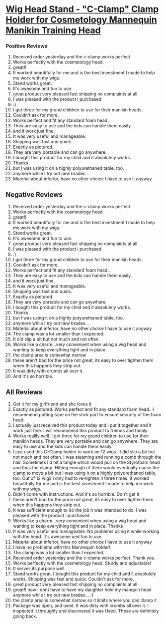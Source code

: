 # [Wig Head Stand - &quot;C-Clamp&quot; Clamp Holder for Cosmetology Mannequin Manikin Training Head](https://products.checkmycream.com/products/Wig-Head-Stand-&quot;C-Clamp&quot;-Clamp-Holder-for-Cosmetology-Mannequin-Manikin-Training-Head.html)

### Positive Reviews

<ol>
      <li>Received order yesterday and the c-clamp works perfect.  </li>
      <li>Works perfectly with the cosmetology head.</li>
      <li>great!!</li>
      <li>It worked beautifully for me and is the best investment I made to help me work with my wigs.</li>
      <li>Stand works great.</li>
      <li>It&#x27;s awesome and fun to use.</li>
      <li>great product very pleased fast shipping no complaints at all</li>
      <li>I was pleased with the product i purchased</li>
      <li>:}</li>
      <li>I got three for my grand children to use for their manikin heads.  </li>
      <li>Couldn&#x27;t ask for more.</li>
      <li>Works perfect and fit any standard foam head..</li>
      <li>They are easy to use and the kids can handle them  easily.</li>
      <li>and it work just fine.</li>
      <li>It was very useful and manageable.</li>
      <li>Shipping was fast and quick.</li>
      <li>Exactly as pictured.</li>
      <li>They are very portable and can go anywhere.  </li>
      <li>I bought this product for my child and it absolutely works.</li>
      <li>Thanks</li>
      <li>but I was using it on a highly polyurethaned table, too.  </li>
      <li>anymore while I try out new brades...</li>
      <li>Material about inferior, have no other choice I have to use it anyway</li>
</ol>


<h2>Negative Reviews</h2>
<ol>
<li> Received order yesterday and the c-clamp works perfect.  </li>
<li> Works perfectly with the cosmetology head.</li>
<li> great!!</li>
<li> It worked beautifully for me and is the best investment I made to help me work with my wigs.</li>
<li> Stand works great.</li>
<li> It&#x27;s awesome and fun to use.</li>
<li> great product very pleased fast shipping no complaints at all</li>
<li> I was pleased with the product i purchased</li>
<li> :}</li>
<li> I got three for my grand children to use for their manikin heads.  </li>
<li> Couldn&#x27;t ask for more.</li>
<li> Works perfect and fit any standard foam head..</li>
<li> They are easy to use and the kids can handle them  easily.</li>
<li> and it work just fine.</li>
<li> It was very useful and manageable.</li>
<li> Shipping was fast and quick.</li>
<li> Exactly as pictured.</li>
<li> They are very portable and can go anywhere.  </li>
<li> I bought this product for my child and it absolutely works.</li>
<li> Thanks</li>
<li> but I was using it on a highly polyurethaned table, too.  </li>
<li> anymore while I try out new brades...</li>
<li> Material about inferior, have no other choice I have to use it anyway</li>
<li> The clamp was a lot smaller than I expected.</li>
<li> It did slip a bit but not much and not often.  </li>
<li> Works like a charm...very convenient when using a wig head and wanting to keep everything tight and in place.</li>
<li> the clamp area is somewhat narrow</li>
<li> these aren&#x27;t bad for the price not great, its easy to over tighten them when this happens they strip out.</li>
<li> It was dirty with crumbs all over it.</li>
<li> And it&#x27;s so horrible.</li>
</ol>

<h2>All Reviews</h2>

<ol>
    <li> Got it for my girlfriend and she loves it</li>
    <li> Exactly as pictured. Works perfect and fit any standard foam head.. I recommend putting tape on the stick part to ensure security of the foam head.</li>
    <li> I actually just received this product today and I put it together and it work just fine. I will recommend this  product to friends and family.</li>
    <li> Works reallly well.  I got three for my grand children to use for their manikin heads.  They are very portable and can go anywhere.  They are easy to use and the kids can handle them  easily.</li>
    <li> I just used this C-Clamp holder to work on 12 wigs. It did slip a bit but not much and not often.  I was steaming and running a comb through the hair. Sometimes I&#x27;d hit a tangle which would pull on the Styrofoam head and thus the clamp. Hitting enough of them would eventually cause the clamp to move a bit but I was using it on a highly polyurethaned table, too.  Out of 12 wigs I only had to re-tighten it three times. It worked beautifully for me and is the best investment I made to help me work with my wigs.</li>
    <li> Didn&#x27;t come with instructions. And it&#x27;s so horrible. Don&#x27;t get it</li>
    <li> these aren&#x27;t bad for the price not great, its easy to over tighten them when this happens they strip out.</li>
    <li> It was sufficient enough to do the job it was intended to do. I was pleased with the product i purchased</li>
    <li> Works like a charm...very convenient when using a wig head and wanting to keep everything tight and in place. Thanks</li>
    <li> It was very useful and manageable. No problems using it while working with the head. It&#x27;s awesome and fun to use.</li>
    <li> Material about inferior, have no other choice I have to use it anyway</li>
    <li> I have no problems with this Mannequin holder!</li>
    <li> The clamp was a lot smaller than I expected.</li>
    <li> Received order yesterday and the c-clamp works perfect.  Thank you.</li>
    <li> Works perfectly with the cosmetology head. Sturdy and adjustable!</li>
    <li> It serves its purpose well.</li>
    <li> Stand works great. I bought this product for my child and it absolutely works. Shipping was fast and quick. Couldn&#x27;t ask for more.</li>
    <li> great product very pleased fast shipping no complaints at all</li>
    <li> great!! now I dont have to have my daughter hold my manquin head anymore while I try out new brades... :}</li>
    <li> the clamp area is somewhat narrow so it limits where you can clamp it</li>
    <li> Package was open, and used. It was dirty with crumbs all over it. I inspected it throughly and discovered it was Used. These are definitely going back.</li>
</ol>




